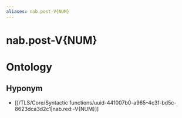 ```yaml
---
aliases: nab.post-V{NUM}
---
```

# nab.post-V{NUM}
> 
# Ontology

## Hyponym
- [[/TLS/Core/Syntactic functions/uuid-441007b0-a965-4c3f-bd5c-8623dca3d2c1|nab.red:-V{NUM}]]
